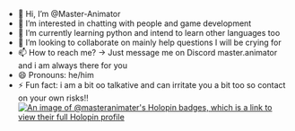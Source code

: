 - 👋 Hi, I’m @Master-Animator
- 👀 I’m interested in chatting with people and game development
- 🌱 I’m currently learning python and intend to learn other languages too
- 💞️ I’m looking to collaborate on mainly help questions I will be crying for
- 📫 How to reach me? -> Just message me on Discord master.animator and i am always there for you
- 😄 Pronouns: he/him
- ⚡ Fun fact: i am a bit oo talkative and can irritate you a bit too so contact on your own risks!!
[![An image of @masteranimater's Holopin badges, which is a link to view their full Holopin profile](https://holopin.me/masteranimater)](https://holopin.io/@masteranimater)
<!---
Master-Animator/Master-Animator is a ✨ special ✨ repository because its `README.md` (this file) appears on your GitHub profile.
You can click the Preview link to take a look at your changes.
--->
